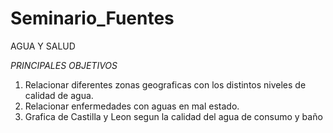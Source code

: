 # Seminario_Fuentes
AGUA Y SALUD

*PRINCIPALES OBJETIVOS*

  1. Relacionar diferentes zonas geograficas con los distintos niveles de calidad de agua.
  2. Relacionar enfermedades con aguas en mal estado.
  3. Grafica de Castilla y Leon segun la calidad del agua de consumo y baño
